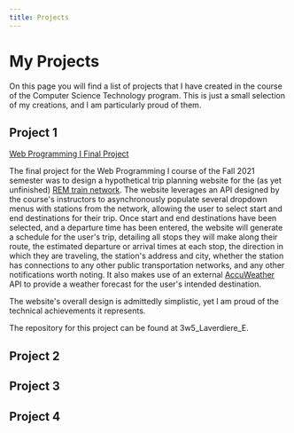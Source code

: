 ```yaml
---
title: Projects
---
```

# My Projects

On this page you will find a list of projects that I have created in the course of the Computer Science Technology program. This is just a small selection of my creations, and I am particularly proud of them.

## Project 1

[Web Programming I Final Project](assets/images/WP1_final_project.png)

The final project for the Web Programming I course of the Fall 2021 semester was to design a hypothetical trip planning website for the (as yet unfinished) [REM train network](https://rem.info/en). The website leverages an API designed by the course's instructors to asynchronously populate several dropdown menus with stations from the network, allowing the user to select start and end destinations for their trip. Once start and end destinations have been selected, and a departure time has been entered, the website will generate a schedule for the user's trip, detailing all stops they will make along their route, the estimated departure or arrival times at each stop, the direction in which they are traveling, the station's address and city, whether the station has connections to any other public transportation networks, and any other notifications worth noting. It also makes use of an external [AccuWeather](https://developer.accuweather.com/) API to provide a weather forecast for the user's intended destination.

The website's overall design is admittedly simplistic, yet I am proud of the technical achievements it represents.

The repository for this project can be found at 3w5_Laverdiere_E. 

## Project 2

## Project 3

## Project 4